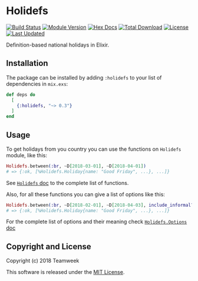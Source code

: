 # Holidefs

[![Build Status](https://travis-ci.org/Teamweek/holidefs.svg?branch=master)](https://travis-ci.org/Teamweek/holidefs)
[![Module Version](https://img.shields.io/hexpm/v/holidefs.svg)](https://hex.pm/packages/holidefs)
[![Hex Docs](https://img.shields.io/badge/hex-docs-lightgreen.svg)](https://hexdocs.pm/holidefs/)
[![Total Download](https://img.shields.io/hexpm/dt/holidefs.svg)](https://hex.pm/packages/holidefs)
[![License](https://img.shields.io/hexpm/l/holidefs.svg)](https://github.com/Teamweek/holidefs/blob/master/LICENSE.md)
[![Last Updated](https://img.shields.io/github/last-commit/Teamweek/holidefs.svg)](https://github.com/Teamweek/holidefs/commits/master)

Definition-based national holidays in Elixir.

## Installation

The package can be installed by adding `:holidefs` to your list
of dependencies in `mix.exs`:

```elixir
def deps do
  [
    {:holidefs, "~> 0.3"}
  ]
end
```

## Usage

To get holidays from you country you can use the functions on
`Holidefs` module, like this:

```elixir
Holidefs.between(:br, ~D[2018-03-01], ~D[2018-04-01])
# => {:ok, [%Holidefs.Holiday{name: "Good Friday", ...}, ...]}
```

See [`Holidefs` doc](http://hexdocs.pm/holidefs/Holidefs.html) to the
complete list of functions.

Also, for all these functions you can give a list of options like
this:

```elixir
Holidefs.between(:br, ~D[2018-02-01], ~D[2018-04-03], include_informal?: true)
# => {:ok, [%Holidefs.Holiday{name: "Good Friday", ...}, ...]}
```

For the complete list of options and their meaning check
[`Holidefs.Options` doc](http://hexdocs.pm/holidefs/Holidefs.Options.html)

## Copyright and License

Copyright (c) 2018 Teamweek

This software is released under the [MIT License](./LICENSE.md).
